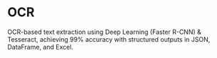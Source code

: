 # OCR
OCR-based text extraction using Deep Learning (Faster R-CNN) &amp; Tesseract, achieving 99% accuracy with structured outputs in JSON, DataFrame, and Excel.
